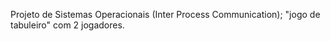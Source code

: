 Projeto de Sistemas Operacionais (Inter Process Communication); "jogo de tabuleiro" com 2 jogadores.

